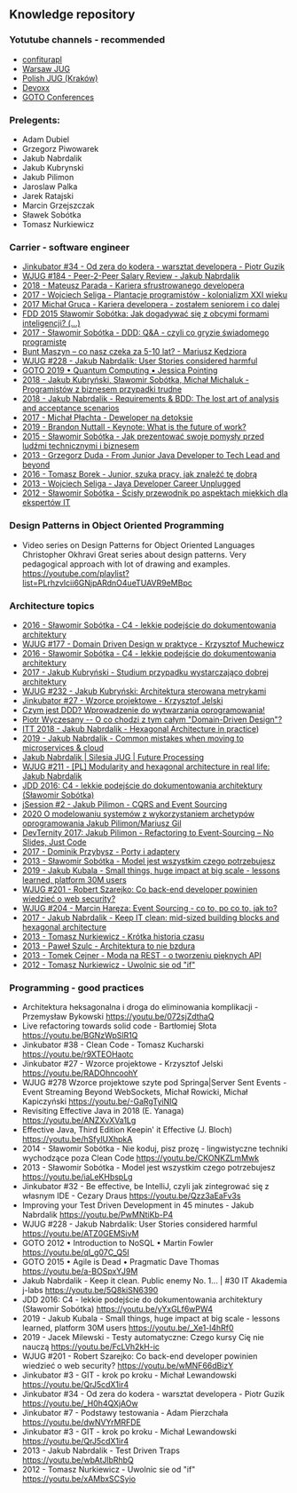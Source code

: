 ## Knowledge repository
### Yotutube channels - recommended
- [confiturapl](https://www.youtube.com/channel/UCkVjQGf_e0JmlonPMS4VNXQ)
- [Warsaw JUG](https://www.youtube.com/channel/UC2coGyxf5x_CzJ3l4F-N-Sw)
- [Polish JUG (Kraków)](https://www.youtube.com/channel/UCFQJHkJln2LF1gYy3lMqCnw)
- [Devoxx](https://www.youtube.com/channel/UCCBVCTuk6uJrN3iFV_3vurg)
- [GOTO Conferences](https://www.youtube.com/channel/UCs_tLP3AiwYKwdUHpltJPuA)

### Prelegents:
- Adam Dubiel
- Grzegorz Piwowarek
- Jakub Nabrdalik
- Jakub Kubrynski
- Jakub Pilimon
- Jaroslaw Palka
- Jarek Ratajski
- Marcin Grzejszczak
- Sławek Sobótka
- Tomasz Nurkiewicz
###  Carrier - software engineer
- [Jinkubator #34 - Od zera do kodera - warsztat developera - Piotr Guzik](https://youtu.be/_H0h4QXjAOw)
- [WJUG #184 - Peer-2-Peer Salary Review - Jakub Nabrdalik](https://youtu.be/odrean5ShZQ)
- [2018 - Mateusz Parada - Kariera sfrustrowanego developera](https://youtu.be/Jeg1gkaZERU)
- [2017 - Wojciech Seliga - Plantacje programistów - kolonializm XXI wieku](https://youtu.be/dyGaJ82o41k)
- [2017  Michał Gruca - Kariera developera - zostałem seniorem i co dalej](https://youtu.be/jtqH_X5-TY8)
- [FDD 2015 Sławomir Sobótka: Jak dogadywać się z obcymi formami inteligencji? (...)](https://youtu.be/J-NG_qvYU74)
- [2017 - Sławomir Sobótka - DDD: Q&A - czyli co gryzie świadomego programistę](https://youtu.be/FkylT96at4g)
- [Bunt Maszyn – co nasz czeka za 5-10 lat? - Mariusz Kędziora](https://youtu.be/ZstS2znn3WE)
- [WJUG #228 - Jakub Nabrdalik: User Stories considered harmful](https://youtu.be/ATZ0GEMSivM)
- [GOTO 2019 • Quantum Computing • Jessica Pointing](https://youtu.be/d2pGGNQ63GQ)
- [2018 - Jakub Kubryński, Sławomir Sobótka, Michał Michaluk - Programistów z biznesem przypadki trudne](https://youtu.be/3eCSYexlf8M)
- [2018 - Jakub Nabrdalik - Requirements & BDD: The lost art of analysis and acceptance scenarios](https://youtu.be/xNWFy8t2m_Y)
- [2017 - Michał Płachta - Deweloper na detoksie](https://youtu.be/O3MB56R_eqw)
- [2019 - Brandon Nuttall - Keynote: What is the future of work?](https://youtu.be/AxbkyFDNUbA)
- [2015 - Sławomir Sobótka - Jak prezentować swoje pomysły przed ludźmi technicznymi i biznesem](https://youtu.be/YtkQ9f8ZqB0)
- [2013 - Grzegorz Duda - From Junior Java Developer to Tech Lead and beyond](https://youtu.be/krwaDQbIgBc)
- [2016 - Tomasz Borek - Junior, szuka pracy, jak znaleźć tę dobrą](https://youtu.be/qcsyB_470kw)
- [2013 - Wojciech Seliga - Java Developer Career Unplugged](https://youtu.be/k5aIOMuG1Js)
- [2012 - Sławomir Sobótka - Ścisły przewodnik po aspektach miękkich dla ekspertów IT](https://youtu.be/1tN_Dgbw1BY)
### Design Patterns in Object Oriented Programming
- Video series on Design Patterns for Object Oriented Languages 
Christopher Okhravi
Great series about design patterns. Very pedagogical approach with lot of drawing and examples.
https://youtube.com/playlist?list=PLrhzvIcii6GNjpARdnO4ueTUAVR9eMBpc

###  Architecture topics
- [2016 - Sławomir Sobótka - C4 - lekkie podejście do dokumentowania architektury](https://youtu.be/FoMEgnMKhK0)
- [WJUG #177 - Domain Driven Design w praktyce - Krzysztof Muchewicz](https://youtu.be/sWvS8GC2AO4)
- [2016 - Sławomir Sobótka - C4 - lekkie podejście do dokumentowania architektury](https://youtu.be/FoMEgnMKhK0)
- [2017 - Jakub Kubryński - Studium przypadku wystarczająco dobrej architektury](https://youtu.be/yM_CMWutuzI)
- [WJUG #232 - Jakub Kubryński: Architektura sterowana metrykami](https://youtu.be/AVzElCjDHMg)
- [Jinkubator #27 - Wzorce projektowe - Krzysztof Jelski](https://youtu.be/RADOhncoohY)
- [Czym jest DDD? Wprowadzenie do wytwarzania oprogramowania!](https://youtu.be/UvbTQWb-oSw)
- [Piotr Wyczesany -- O co chodzi z tym całym "Domain-Driven Design"?](https://youtu.be/0h9EvPI_mKA)
- [ITT 2018 - Jakub Nabrdalik - Hexagonal Architecture in practice](https://youtu.be/sOaS83Ir8Ck))
- [2019 - Jakub Nabrdalik - Common mistakes when moving to microservices & cloud](https://youtu.be/jo46-CP6ywU)
- [Jakub Nabrdalik | Silesia JUG | Future Processing](https://youtu.be/kW-k9UXhGqw)
- [WJUG #211 - [PL] Modularity and hexagonal architecture in real life: Jakub Nabrdalik](https://youtu.be/ILBX9fa9aJo)
- [JDD 2016: C4 - lekkie podejście do dokumentowania architektury (Sławomir Sobótka)](https://youtu.be/yYxGLf6wPW4)
- [jSession #2 - Jakub Pilimon - CQRS and Event Sourcing](https://youtu.be/b4u85GUKp0o)
- [2020 O modelowaniu systemów z wykorzystaniem archetypów oprogramowania Jakub Pilimon/Mariusz Gil ](https://youtu.be/SYGDtwmEOzU)
- [DevTernity 2017: Jakub Pilimon - Refactoring to Event-Sourcing – No Slides, Just Code](https://youtu.be/WRUMjjqF1nc)
- [2017 - Dominik Przybysz - Porty i adaptery](https://youtu.be/mlqIV4PSKLc)
- [2013 - Sławomir Sobótka - Model jest wszystkim czego potrzebujesz](https://youtu.be/iaLeKHbspLg)
- [2019 - Jakub Kubala - Small things, huge impact at big scale - lessons learned, platform 30M users](https://youtu.be/_Xe1-l4hRf0)
- [WJUG #201 - Robert Szarejko: Co back-end developer powinien wiedzieć o web security?](https://youtu.be/wMNF66dBizY)
- [WJUG #204 - Marcin Haręza: Event Sourcing - co to, po co to, jak to?](https://youtu.be/dEA6uv0FPpE)
- [2017 - Jakub Nabrdalik - Keep IT clean: mid-sized building blocks and hexagonal architecture](https://youtu.be/ma15iBQpmHU)
- [2013 - Tomasz Nurkiewicz - Krótka historia czasu](https://youtu.be/zsfEWLGgsEY)
- [2013 - Paweł Szulc - Architektura to nie bzdura](https://youtu.be/SxqK8jo7vdY)
- [2013 - Tomek Cejner - Moda na REST - o tworzeniu pięknych API](https://youtu.be/Bh5csZWenUM)
- [2012 - Tomasz Nurkiewicz - Uwolnic sie od "if"](https://youtu.be/xAMbxSCSyio)

###  Programming - good practices
- Architektura heksagonalna i droga do eliminowania komplikacji - Przemysław Bykowski
https://youtu.be/072sjZdthaQ
- Live refactoring towards solid code - Bartłomiej Słota
https://youtu.be/BGNzWpSlR1Q
- Jinkubator #38 - Clean Code - Tomasz Kucharski
https://youtu.be/r9XTEOHaotc
- Jinkubator #27 - Wzorce projektowe - Krzysztof Jelski
https://youtu.be/RADOhncoohY
- WJUG #278 Wzorce projektowe szyte pod Springa|Server Sent Events - Event Streaming Beyond WebSockets, Michał Rowicki, Michał Kapiczyński
https://youtu.be/-GaRgTyiNIQ
- Revisiting Effective Java in 2018 (E. Yanaga)
https://youtu.be/ANZXvXVa1Lg
- Effective Java, Third Edition Keepin' it Effective (J. Bloch)
https://youtu.be/hSfylUXhpkA
- 2014 - Sławomir Sobótka - Nie koduj, pisz prozę - lingwistyczne techniki wychodzące poza Clean Code
https://youtu.be/CKONKZLmMwk
- 2013 - Sławomir Sobótka - Model jest wszystkim czego potrzebujesz
https://youtu.be/iaLeKHbspLg
- Jinkubator #32 - Be effective, be IntelliJ, czyli jak zintegrować się z własnym IDE - Cezary Draus
https://youtu.be/Qzz3aEaFv3s
- Improving your Test Driven Development in 45 minutes - Jakub Nabrdalik
https://youtu.be/PwMNtiKb-P4
- WJUG #228 - Jakub Nabrdalik: User Stories considered harmful
https://youtu.be/ATZ0GEMSivM
- GOTO 2012 • Introduction to NoSQL • Martin Fowler
https://youtu.be/qI_g07C_Q5I
- GOTO 2015 • Agile is Dead • Pragmatic Dave Thomas
https://youtu.be/a-BOSpxYJ9M
- Jakub Nabrdalik - Keep it clean. Public enemy No. 1... | #30 IT Akademia j-labs
https://youtu.be/5Q8kiSN6390
- JDD 2016: C4 - lekkie podejście do dokumentowania architektury (Sławomir Sobótka)
https://youtu.be/yYxGLf6wPW4
- 2019 - Jakub Kubala - Small things, huge impact at big scale - lessons learned, platform 30M users
https://youtu.be/_Xe1-l4hRf0
- 2019 - Jacek Milewski - Testy automatyczne: Czego kursy Cię nie nauczą
https://youtu.be/FcLVh2kH-ic
- WJUG #201 - Robert Szarejko: Co back-end developer powinien wiedzieć o web security?
https://youtu.be/wMNF66dBizY
- Jinkubator #3 - GIT - krok po kroku - Michał Lewandowski
https://youtu.be/QrJ5cdX1ir4
- Jinkubator #34 - Od zera do kodera - warsztat developera - Piotr Guzik
https://youtu.be/_H0h4QXjAOw
- Jinkubator #7 - Podstawy testowania - Adam Pierzchała
https://youtu.be/dwNVYrMRFDE
- Jinkubator #3 - GIT - krok po kroku - Michał Lewandowski
https://youtu.be/QrJ5cdX1ir4
- 2013 - Jakub Nabrdalik - Test Driven Traps
https://youtu.be/wbAtJlbRhbQ
- 2012 - Tomasz Nurkiewicz - Uwolnic sie od "if"
https://youtu.be/xAMbxSCSyio

